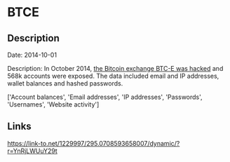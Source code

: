 # BTCE

## Description

Date: 2014-10-01

Description:
In October 2014, <a href="https://www.databreaches.net/bitcoin-exchange-btc-e-and-bitcointalk-forum-breaches/" target="_blank" rel="noopener">the Bitcoin exchange BTC-E was hacked</a> and 568k accounts were exposed. The data included email and IP addresses, wallet balances and hashed passwords.


['Account balances', 'Email addresses', 'IP addresses', 'Passwords', 'Usernames', 'Website activity']

## Links

https://link-to.net/1229997/295.0708593658007/dynamic/?r=YnRjLWUuY29t
